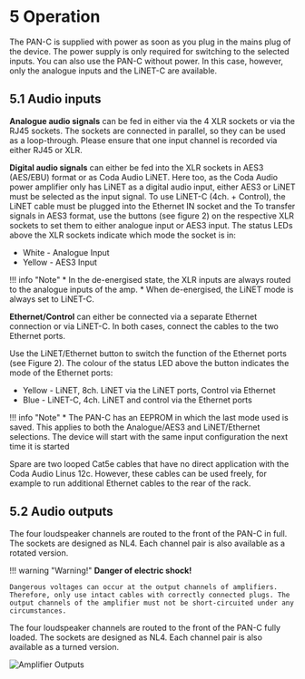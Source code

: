 # 5 Operation
The PAN-C is supplied with power as soon as you plug in the mains plug of the device. The power supply is only required for switching to the selected inputs. You can also use the PAN-C without power. In this case, however, only the analogue inputs and the LiNET-C are available.

## 5.1 Audio inputs
**Analogue audio signals** can be fed in either via the 4 XLR sockets or via the RJ45 sockets. The sockets are connected in parallel, so they can be used as a loop-through. Please ensure that one input channel is recorded via either RJ45 or XLR. 

**Digital audio signals** can either be fed into the XLR sockets in AES3 (AES/EBU) format or as Coda Audio LiNET. Here too, as the Coda Audio power amplifier only has LiNET as a digital audio input, either AES3 or LiNET must be selected as the input signal. To use LiNET-C (4ch. + Control), the LiNET cable must be plugged into the Ethernet IN socket and the To transfer signals in AES3 format, use the buttons (see figure 2) on the respective XLR sockets to set them to either analogue input or AES3 input. The status LEDs above the XLR sockets indicate which mode the socket is in:

- White - Analogue Input
- Yellow - AES3 Input

!!! info "Note"
    * In the de-energised state, the XLR inputs are always routed to the analogue inputs of the amp.
    * When de-energised, the LiNET mode is always set to LiNET-C.

**Ethernet/Control** can either be connected via a separate Ethernet connection or via LiNET-C. In both cases, connect the cables to the two Ethernet ports. 

Use the LiNET/Ethernet button to switch the function of the 
Ethernet ports (see Figure 2). The colour of the status LED 
above the button indicates the mode of the Ethernet ports:
* Yellow - LiNET, 8ch. LiNET via the LiNET ports, Control via Ethernet
* Blue - LiNET-C, 4ch. LiNET and control via the Ethernet ports

!!! info "Note"
    * The PAN-C has an EEPROM in which the last mode used is saved. This applies to both the Analogue/AES3 and LiNET/Ethernet selections. The device will start with the same input configuration the next time it is started


Spare are two looped Cat5e cables that have no direct application with the Coda Audio Linus 12c. However, these cables can be used freely, for example to run additional Ethernet cables to the rear of the rack.


## 5.2 Audio outputs
The four loudspeaker channels are routed to the front of the PAN-C in full. The sockets are designed as NL4. Each channel pair is also available as a rotated version.

!!! warning "Warning!"
    **Danger of electric shock!**

    Dangerous voltages can occur at the output channels of amplifiers. Therefore, only use intact cables with correctly connected plugs. The output channels of the amplifier must not be short-circuited under any circumstances.

The four loudspeaker channels are routed to the front of the PAN-C fully loaded. The sockets are designed as NL4. Each channel pair is also available as a turned version.


![Amplifier Outputs](../../assets/images/amp_out_front.png "Ausgänge Speaker Signal an der Frontseite")
